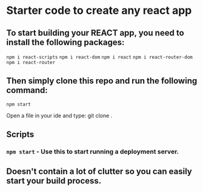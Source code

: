 # Starter code to create any react app

## To start building your REACT app, you need to install the following packages:

`npm i react-scripts`
`npm i react-dom`
`npm i react`
`npm i react-router-dom`
`npm i react-router`

## Then simply clone this repo and run the following command:

`npm start`

Open a file in your ide and type: git clone <linkofrepo> .

## Scripts

### `npm start` - Use this to start running a deployment server.

## Doesn't contain a lot of clutter so you can easily start your build process.
